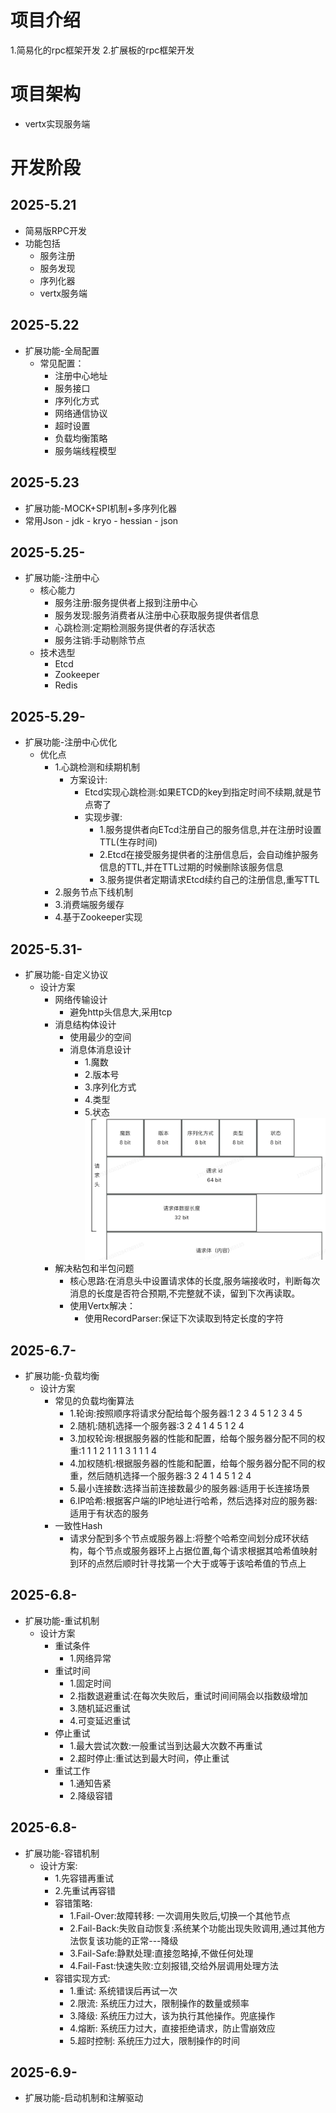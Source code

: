# 项目介绍
1.简易化的rpc框架开发
2.扩展板的rpc框架开发


# 项目架构
- vertx实现服务端




# 开发阶段
## 2025-5.21
- 简易版RPC开发
- 功能包括
  - 服务注册  
  - 服务发现
  - 序列化器
  - vertx服务端
## 2025-5.22
- 扩展功能-全局配置
  - 常见配置：
    - 注册中心地址
    - 服务接口
    - 序列化方式
    - 网络通信协议
    - 超时设置
    - 负载均衡策略
    - 服务端线程模型
## 2025-5.23
-  扩展功能-MOCK+SPI机制+多序列化器
  -  常用Json
    - jdk
    - kryo
    - hessian
    - json
## 2025-5.25-
- 扩展功能-注册中心
  - 核心能力
    - 服务注册:服务提供者上报到注册中心
    - 服务发现:服务消费者从注册中心获取服务提供者信息
    - 心跳检测:定期检测服务提供者的存活状态
    - 服务注销:手动剔除节点
  - 技术选型
    - Etcd
    - Zookeeper
    - Redis
## 2025-5.29-
- 扩展功能-注册中心优化
  - 优化点
    - 1.心跳检测和续期机制
      - 方案设计:
        - Etcd实现心跳检测:如果ETCD的key到指定时间不续期,就是节点寄了
        - 实现步骤:
          - 1.服务提供者向ETcd注册自己的服务信息,并在注册时设置TTL(生存时间)
          - 2.Etcd在接受服务提供者的注册信息后，会自动维护服务信息的TTL,并在TTL过期的时候删除该服务信息
          - 3.服务提供者定期请求Etcd续约自己的注册信息,重写TTL
    - 2.服务节点下线机制
    - 3.消费端服务缓存
    - 4.基于Zookeeper实现
## 2025-5.31-
- 扩展功能-自定义协议
  - 设计方案
    - 网络传输设计
      - 避免http头信息大,采用tcp
    - 消息结构体设计
      - 使用最少的空间
      - 消息体消息设计
        - 1.魔数
        - 2.版本号
        - 3.序列化方式
        - 4.类型
        - 5.状态
        ![img.png](img.png)
    - 解决粘包和半包问题
      - 核心思路:在消息头中设置请求体的长度,服务端接收时，判断每次消息的长度是否符合预期,不完整就不读，留到下次再读取。
      - 使用Vertx解决：
        - 使用RecordParser:保证下次读取到特定长度的字符
## 2025-6.7-
- 扩展功能-负载均衡
  - 设计方案
    - 常见的负载均衡算法
      - 1.轮询:按照顺序将请求分配给每个服务器:1 2 3 4 5 1 2 3 4 5
      - 2.随机:随机选择一个服务器:3 2 4 1 4 5 1 2 4 
      - 3.加权轮询:根据服务器的性能和配置，给每个服务器分配不同的权重:1 1 1 2 1 1 1 3 1 1 1 4
      - 4.加权随机:根据服务器的性能和配置，给每个服务器分配不同的权重，然后随机选择一个服务器:3 2 4 1 4 5 1 2 4
      - 5.最小连接数:选择当前连接数最少的服务器:适用于长连接场景
      - 6.IP哈希:根据客户端的IP地址进行哈希，然后选择对应的服务器:适用于有状态的服务
    - 一致性Hash
      - 请求分配到多个节点或服务器上:将整个哈希空间划分成环状结构，每个节点或服务器环上占据位置,每个请求根据其哈希值映射到环的点然后顺时针寻找第一个大于或等于该哈希值的节点上
## 2025-6.8-
- 扩展功能-重试机制
  - 设计方案
    - 重试条件
      - 1.网络异常
    - 重试时间
      - 1.固定时间
      - 2.指数退避重试:在每次失败后，重试时间间隔会以指数级增加
      - 3.随机延迟重试
      - 4.可变延迟重试
    - 停止重试
      - 1.最大尝试次数:一般重试当到达最大次数不再重试
      - 2.超时停止:重试达到最大时间，停止重试
    - 重试工作
      - 1.通知告紧
      - 2.降级容错
## 2025-6.8-
- 扩展功能-容错机制
  - 设计方案:
    - 1.先容错再重试
    - 2.先重试再容错  
    - 容错策略:
      - 1.Fail-Over:故障转移: 一次调用失败后,切换一个其他节点
      - 2.Fail-Back:失败自动恢复:系统某个功能出现失败调用,通过其他方法恢复该功能的正常---降级
      - 3.Fail-Safe:静默处理:直接忽略掉,不做任何处理
      - 4.Fail-Fast:快速失败:立刻报错,交给外层调用处理方法
    - 容错实现方式:
      - 1.重试: 系统错误后再试一次
      - 2.限流: 系统压力过大，限制操作的数量或频率
      - 3.降级: 系统压力过大，该为执行其他操作。兜底操作
      - 4.熔断: 系统压力过大，直接拒绝请求，防止雪崩效应
      - 5.超时控制: 系统压力过大，限制操作的时间
## 2025-6.9-
- 扩展功能-启动机制和注解驱动